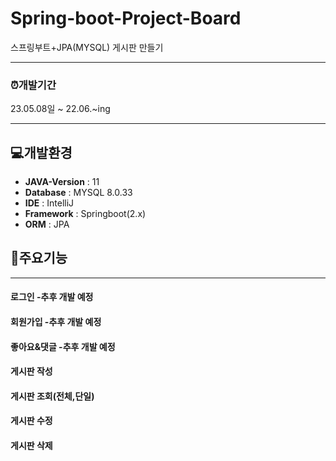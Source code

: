 # Spring-boot-Project-Board
스프링부트+JPA(MYSQL) 게시판 만들기

---
### ⏰개발기간
23.05.08일 ~ 22.06.~ing

---

## 💻개발환경

- **JAVA-Version** : 11
- **Database** : MYSQL 8.0.33
- **IDE** : IntelliJ
- **Framework** : Springboot(2.x)
- **ORM** : JPA

## 🔎주요기능

---

#### 로그인 -추후 개발 예정

#### 회원가입 -추후 개발 예정

#### 좋아요&댓글 -추후 개발 예정

#### 게시판 작성

#### 게시판 조회(전체,단일)

#### 게시판 수정

#### 게시판 삭제

